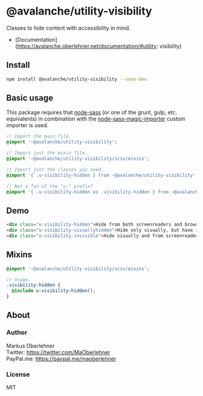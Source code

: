 # @avalanche/utility-visibility
Classes to hide content with accessibility in mind.

- [Documentation](https://avalanche.oberlehner.net/documentation/#utility: visibility)

## Install
```bash
npm install @avalanche/utility-visibility --save-dev
```

## Basic usage
This package requires that [node-sass](https://github.com/sass/node-sass) (or one of the grunt, gulp, etc. equivalents) in combination with the [node-sass-magic-importer](https://github.com/maoberlehner/node-sass-magic-importer) custom importer is used.

```scss
// Import the main file.
@import '~@avalanche/utility-visibility';

// Import just the mixin file.
@import '~@avalanche/utility-visibility/scss/mixins';

// Import just the classes you need.
@import '{ .u-visibility-hidden } from ~@avalanche/utility-visibility';

// Not a fan of the "u-" prefix?
@import '{ .u-visibility-hidden as .visibility-hidden } from ~@avalanche/utility-visibility';
```

## Demo
```html
<div class="u-visibility-hidden">Hide from both screenreaders and browsers.</div>
<div class="u-visibility-visuallyhidden">Hide only visually, but have it available for screenreaders.</div>
<div class="u-visibility-invisible">Hide visually and from screenreaders, but maintain layout.</div>
```

## Mixins
```scss
@import '~@avalanche/utility-visibility/scss/mixins';

// Usage.
.visibility-hidden {
  @include u-visibility-hidden();
}
```

## About
### Author
Markus Oberlehner  
Twitter: https://twitter.com/MaOberlehner  
PayPal.me: https://paypal.me/maoberlehner

### License
MIT
